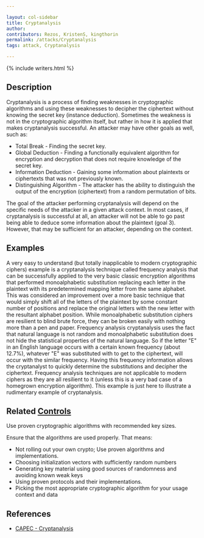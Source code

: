 ```yaml
---

layout: col-sidebar
title: Cryptanalysis
author: 
contributors: Rezos, KristenS, kingthorin
permalink: /attacks/Cryptanalysis
tags: attack, Cryptanalysis

---
```


{% include writers.html %}

## Description

Cryptanalysis is a process of finding weaknesses in cryptographic
algorithms and using these weaknesses to decipher the ciphertext without
knowing the secret key (instance deduction). Sometimes the weakness is
not in the cryptographic algorithm itself, but rather in how it is
applied that makes cryptanalysis successful. An attacker may have other
goals as well, such as:

- Total Break - Finding the secret key.
- Global Deduction - Finding a functionally equivalent algorithm for encryption and decryption that does not require knowledge of the secret key.
- Information Deduction - Gaining some information about plaintexts or ciphertexts that was not previously known.
- Distinguishing Algorithm - The attacker has the ability to distinguish the output of the encryption (ciphertext) from a random permutation of bits.

The goal of the attacker performing cryptanalysis will depend on the
specific needs of the attacker in a given attack context. In most cases,
if cryptanalysis is successful at all, an attacker will not be able to
go past being able to deduce some information about the plaintext (goal
3). However, that may be sufficient for an attacker, depending on the
context.

## Examples

A very easy to understand (but totally inapplicable to modern
cryptographic ciphers) example is a cryptanalysis technique called
frequency analysis that can be successfully applied to the very basic
classic encryption algorithms that performed monoalphabetic substitution
replacing each letter in the plaintext with its predetermined mapping
letter from the same alphabet. This was considered an improvement over a
more basic technique that would simply shift all of the letters of the
plaintext by some constant number of positions and replace the original
letters with the new letter with the resultant alphabet position. While
monoalphabetic substitution ciphers are resilient to blind brute force,
they can be broken easily with nothing more than a pen and paper.
Frequency analysis cryptanalysis uses the fact that natural language is
not random and monoalphabetic substitution does not hide the statistical
properties of the natural language. So if the letter "E" in an English
language occurs with a certain known frequency (about 12.7%), whatever
"E" was substituted with to get to the ciphertext, will occur with the
similar frequency. Having this frequency information allows the
cryptanalyst to quickly determine the substitutions and decipher the
ciphertext. Frequency analysis techniques are not applicable to modern
ciphers as they are all resilient to it (unless this is a very bad case
of a homegrown encryption algorithm). This example is just here to
illustrate a rudimentary example of cryptanalysis.

## Related [Controls](https://owasp.org/www-community/controls/)

Use proven cryptographic algorithms with recommended key sizes.

Ensure that the algorithms are used properly. That means:

- Not rolling out your own crypto; Use proven algorithms and implementations.
- Choosing initialization vectors with sufficiently random numbers
- Generating key material using good sources of randomness and avoiding known weak keys
- Using proven protocols and their implementations.
- Picking the most appropriate cryptographic algorithm for your usage context and data

## References

- [CAPEC - Cryptanalysis](http://capec.mitre.org/data/definitions/97.html)
